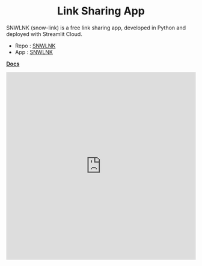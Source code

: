 <h1 align="center">Link Sharing App</h1>

SNWLNK (snow-link) is a free link sharing app, developed in Python and deployed with Streamlit Cloud.

- Repo : [SNWLNK](https://github.com/DNYFZr/SNWLNK/)
- App : [SNWLNK](https://socials.streamlit.app/)

[**Docs**](https://dnyfzr.github.io/SNWLNK/)

<iframe src="https://dnyfzr.github.io/SNWLNK/" style="border:none;" width="100%" height="500"></iframe>
